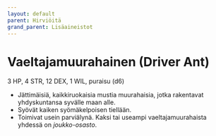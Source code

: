```yaml
---
layout: default
parent: Hirviöitä
grand_parent: Lisäaineistot
---
```


# Vaeltajamuurahainen (Driver Ant)

3 HP, 4 STR, 12 DEX, 1 WIL, puraisu (d6)

- Jättimäisiä, kaikkiruokaisia mustia muurahaisia, jotka rakentavat yhdyskuntansa syvälle maan alle.
- Syövät kaiken syömäkelpoisen tiellään.
- Toimivat usein parviälynä. Kaksi tai useampi vaeltajamuurahaista yhdessä on _joukko-osasto_.
